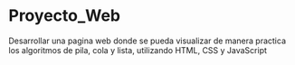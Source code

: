 # Proyecto_Web
Desarrollar una pagina web donde se pueda visualizar de manera practica los algoritmos de pila, cola y lista, utilizando HTML, CSS y JavaScript

